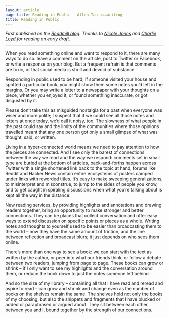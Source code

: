 ```yaml
---
layout: article
page-title: Reading in Public – Allen Tan is…writing
title: Reading in Public
---
```


*First published on the [Readmill blog](http://blog.readmill.com/post/22647981763/guest-post-allen-tan-on-highlighting-and-focus). Thanks to [Nicole Jones](https://twitter.com/#!/nicoleslaw) and [Charlie Loyd](https://twitter.com/#!/vruba) for reading an early draft.*

---

When you read something online and want to respond to it, there are many ways to do so: leave a comment on the article, post to Twitter or Facebook, or write a response on your blog. But a frequent refrain is that comments are toxic, or that social media is shrill and devoid of substance.

Responding in public used to be hard; if someone visited your house and spotted a particular book, you might show them some notes you’d left in the margins. Or you may write a letter to a newspaper with your thoughts on a piece, whether you enjoyed it, or found something inaccurate, or got disgusted by it.

Please don’t take this as misguided nostalgia for a past when everyone was wiser and more polite; I suspect that if we could see all those notes and letters at once today, we’d call it noisy, too. The slowness of what people in the past could say and the limits of the communities where those opinions travelled meant that any one person got only a small glimpse of what was thought, said, or written.

Living in a hyper-connected world means we need to pay attention to how the pieces are connected. And I see only the barest of connections between the way we read and the way we respond: comments set in small type are buried at the bottom of articles, back-and-forths happen across Twitter with a single shortened link back to the topic at hand, forums like Reddit and Hacker News contain entire ecosystems of posters camped under links with reworded titles. It’s easy to make sweeping generalizations, to misinterpret and misconstrue, to jump to the sides of people you know, and to get caught in spiraling discussions when what you’re talking about is kept all the way in the distance.

New reading services, by providing highlights and annotations and drawing readers together, bring an opportunity to make stronger and better connections. They can be places that collect conversation and offer easy ways to extend discussion on specific points or pieces as a whole. Writing notes and thoughts to yourself used to be easier than broadcasting them to the world – now they have the same amount of friction, and the line between reflection and broadcast blurs; it just depends on who sees them online.

There’s more than one way to see a book: we can start with the text as written by the author, or peer into what our friends think, or follow a debate between two readers, jumping from page to page. These books can grow or shrink – if I only want to see my highlights and the conversation around them, or reduce the book down to just the notes someone left behind.

And so the size of my library – containing all that I have read and reread and aspire to read – can grow and shrink and change even as the number of books on the shelves remain the same. The shelves hold not only the books of my choosing, but also the snippets and fragments that I have plucked or added or paraphrased or argued about. They sit between each other, between you and I, bound together by the strength of our connections.